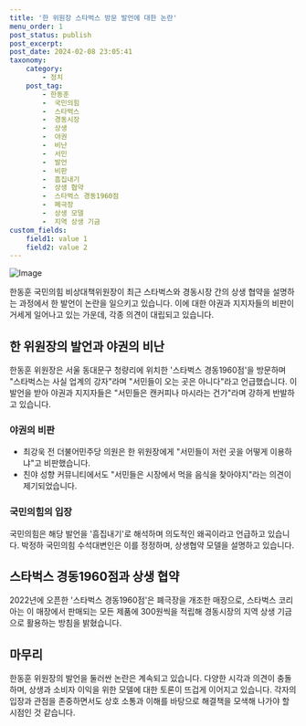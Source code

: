 ```yaml
---
title: '한 위원장 스타벅스 방문 발언에 대한 논란'
menu_order: 1
post_status: publish
post_excerpt: 
post_date: 2024-02-08 23:05:41
taxonomy:
    category:
        - 정치
    post_tag:
        - 한동훈
        -  국민의힘
        -  스타벅스
        -  경동시장
        -  상생
        -  야권
        -  비난
        -  서민
        -  발언
        -  비판
        -  흠집내기
        -  상생 협약
        -  스타벅스 경동1960점
        -  폐극장
        -  상생 모델
        -  지역 상생 기금
custom_fields:
    field1: value 1
    field2: value 2
---
```


![Image](https://imgnews.pstatic.net/image/018/2024/02/06/0005668392_001_20240206140301049.jpg?type=w647)

한동훈 국민의힘 비상대책위원장이 최근 스타벅스와 경동시장 간의 상생 협약을 설명하는 과정에서 한 발언이 논란을 일으키고 있습니다. 이에 대한 야권과 지지자들의 비판이 거세게 일어나고 있는 가운데, 각종 의견이 대립되고 있습니다.
## 한 위원장의 발언과 야권의 비난
한동훈 위원장은 서울 동대문구 청량리에 위치한 '스타벅스 경동1960점'을 방문하며 "스타벅스는 사실 업계의 강자"라며 "서민들이 오는 곳은 아니다"라고 언급했습니다. 이 발언을 받아 야권과 지지자들은 "서민들은 캔커피나 마시라는 건가"라며 강하게 반발하고 있습니다.
### 야권의 비판
- 최강욱 전 더불어민주당 의원은 한 위원장에게 "서민들이 저런 곳을 어떻게 이용하냐"고 비판했습니다.
- 친야 성향 커뮤니티에서도 "서민들은 시장에서 먹을 음식을 찾아야지"라는 의견이 제기되었습니다.
### 국민의힘의 입장
국민의힘은 해당 발언을 '흠집내기'로 해석하며 의도적인 왜곡이라고 언급하고 있습니다. 박정하 국민의힘 수석대변인은 이를 정정하며, 상생협약 모델을 설명하고 있습니다.
## 스타벅스 경동1960점과 상생 협약
2022년에 오픈한 '스타벅스 경동1960점'은 폐극장을 개조한 매장으로, 스타벅스 코리아는 이 매장에서 판매되는 모든 제품에 300원씩을 적립해 경동시장의 지역 상생 기금으로 활용하는 방침을 밝혔습니다.
## 마무리
한동훈 위원장의 발언을 둘러싼 논란은 계속되고 있습니다. 다양한 시각과 의견이 충돌하며, 상생과 소비자 이익을 위한 모델에 대한 토론이 뜨겁게 이어지고 있습니다. 각자의 입장과 관점을 존중하면서도 상호 소통과 이해를 바탕으로 해결책을 모색해 나가야 할 시점인 것 같습니다.
